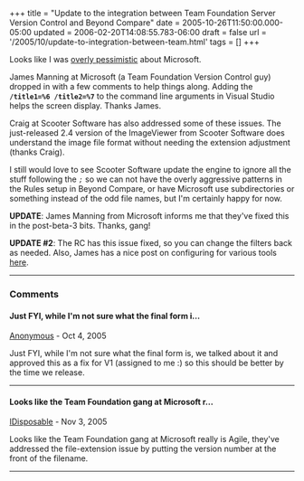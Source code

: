 +++
title = "Update to the integration between Team Foundation Server Version Control and Beyond Compare"
date = 2005-10-26T11:50:00.000-05:00
updated = 2006-02-20T14:08:55.783-06:00
draft = false
url = '/2005/10/update-to-integration-between-team.html'
tags = []
+++

Looks like I was [overly pessimistic](/2005/10/microsoft-team-foundation-server-and.html) about Microsoft.

James Manning at Microsoft (a Team Foundation Version Control guy) dropped in with a few comments to help things along. Adding the **`/title1=%6 /title2=%7`** to the command line arguments in Visual Studio helps the screen display. Thanks James.

Craig at Scooter Software has also addressed some of these issues. The just-released 2.4 version of the ImageViewer from Scooter Software does understand the image file format without needing the extension adjustment (thanks Craig).

I still would love to see Scooter Software update the engine to ignore all the stuff following the _`;`_ so we can not have the overly aggressive patterns in the Rules setup in Beyond Compare, or have Microsoft use subdirectories or something instead of the odd file names, but I'm certainly happy for now.

**UPDATE**: James Manning from Microsoft informs me that they've fixed this in the post-beta-3 bits. Thanks, gang!

**UPDATE #2**: The RC has this issue fixed, so you can change the filters back as needed. Also, James has a nice post on configuring for various tools [here](http://blogs.msdn.com/jmanning/articles/535573.aspx).

---

### Comments

#### Just FYI, while I'm not sure what the final form i…

[Anonymous](mailto:noreply@blogger.com) - <time datetime="2005-10-27T20:48:00.000-05:00">Oct 4, 2005</time>

Just FYI, while I'm not sure what the final form is, we talked about it and approved this as a fix for V1 (assigned to me :) so this should be better by the time we release.

---

#### Looks like the Team Foundation gang at Microsoft r…

[IDisposable](https://www.blogger.com/profile/02275315449689041289 "noreply@blogger.com") - <time datetime="2005-11-16T22:39:00.000-06:00">Nov 3, 2005</time>

Looks like the Team Foundation gang at Microsoft really is Agile, they've addressed the file-extension issue by putting the version number at the front of the filename.

---
